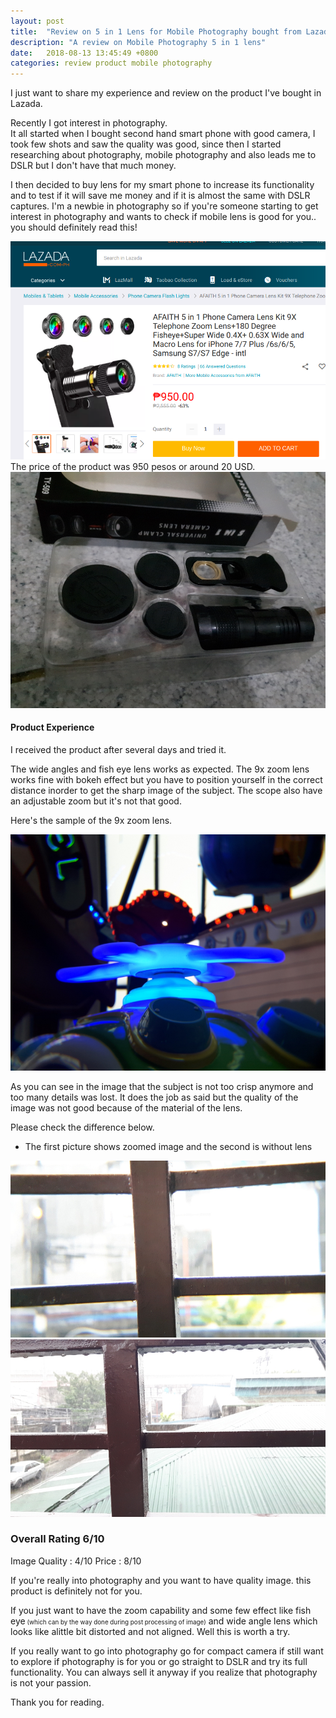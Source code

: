```yaml
---
layout: post
title:  "Review on 5 in 1 Lens for Mobile Photography bought from Lazada"
description: "A review on Mobile Photography 5 in 1 lens"
date:   2018-08-13 13:45:49 +0800
categories: review product mobile photography
---
```



I just want to share my experience and review on the product I've bought in Lazada.

Recently I got interest in photography.<br>
It all started when I bought second hand smart phone with good camera, I took few shots and saw the quality was good, since then I started researching about photography, mobile photography and also leads me to DSLR but I don't have that much money.


I then decided to buy lens for my smart phone to increase its functionality and to test if it will save me money and if it is almost the same with DSLR captures. I'm a newbie in photography so if you're someone starting to get interest in photography and wants to check if mobile lens is good for you.. you should definitely read this!

<div class="col s12 m6">
	<div class="card-panel ">
		<img class="responsive-img" src="/assets/img/posts/review/products/mobile-lens-5in1/product.png" alt="lazada product image price and rating">
	</div>
</div>
The price of the product was 950 pesos or around 20 USD.
<div class="col s12 m6">
	<div class="card-panel ">
		<img class="responsive-img" src="/assets/img/posts/review/products/mobile-lens-5in1/unpacked_product.jpg" alt="lazada product unpacked product">
	</div>
</div>


#### Product Experience
I received the product after several days and tried it.

The wide angles and fish eye lens works as expected. The 9x zoom lens works fine with bokeh effect but you have to position yourself in the correct distance inorder to get the sharp image of the subject. The scope also have an adjustable zoom but it's not that good.

Here's the sample of the 9x zoom lens.

<img class="responsive-img" src="/assets/img/posts/review/products/mobile-lens-5in1/zoom_lens.jpg" alt="an image of a toy helicopter zoomed focused on the subject">

As you can see in the image that the subject is not too crisp anymore and too many details was lost. It does the job as said but the quality of the image was not good because of the material of the lens.

Please check the difference below. 
* The first picture shows zoomed image and the second is without lens

<img class="responsive-img" src="/assets/img/posts/review/products/mobile-lens-5in1/zoomed.jpg" alt="using zoomed lens, blurry">

<img class="responsive-img" src="/assets/img/posts/review/products/mobile-lens-5in1/original.jpg" alt="no zoom lens">


### Overall Rating 6/10

Image Quality : 4/10
Price : 8/10

If you're really into photography and you want to have quality image. this product is definitely not for you.

If you just want to have the zoom capability and some few effect like fish eye<span style="font-size: 70%"> (which can by the way done during post processing of image)</span> and wide angle lens which looks like alittle bit distorted and not aligned. Well this is worth a try.

If you really want to go into photography go for compact camera if still want to explore if photography is for you or go straight to DSLR and try its full functionality. You can always sell it anyway if you realize that photography is not your passion.

Thank you for reading.


